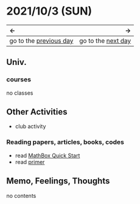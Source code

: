 # 2021/10/3 (SUN)
|←|→|
|:---|---:|
go to the [previous day](./2nd.md) | go to the [next day](./4th.md)

## Univ.
### courses
no classes

## Other Activities
- club activity

### Reading papers, articles, books, codes
- read [MathBox Quick Start](https://github.com/unconed/mathbox/blob/master/docs/intro.md)
- read [primer](https://arxiv.org/pdf/2109.08668.pdf)

## Memo, Feelings, Thoughts
no contents
